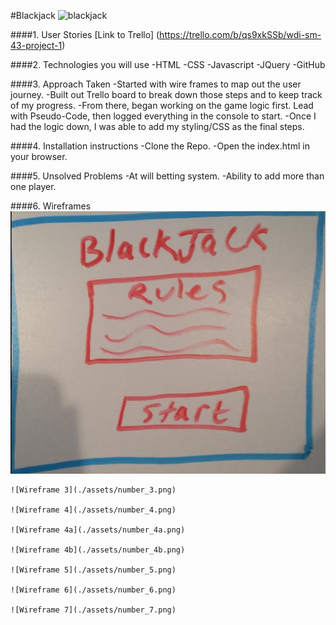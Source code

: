 #Blackjack
![blackjack](http://www.onlineblackjack.com/wp-content/uploads/blackjack-580x370.png)


####1. User Stories
[Link to Trello] (https://trello.com/b/qs9xkSSb/wdi-sm-43-project-1)

####2. Technologies you will use
	-HTML
	-CSS
	-Javascript
	-JQuery
	-GitHub

####3. Approach Taken
	-Started with wire frames to map out the user journey.
	-Built out Trello board to break down those steps and to keep track of my progress.
	-From there, began working on the game logic first. Lead with Pseudo-Code, then logged everything in the console to start.
	-Once I had the logic down, I was able to add my styling/CSS as the final steps.

####4. Installation instructions
	-Clone the Repo.
	-Open the index.html in your browser.

####5. Unsolved Problems
	-At will betting system.
	-Ability to add more than one player.

####6. Wireframes
	![Wireframe 2](./assets/number_2.png)

	![Wireframe 3](./assets/number_3.png)

	![Wireframe 4](./assets/number_4.png)

	![Wireframe 4a](./assets/number_4a.png)

	![Wireframe 4b](./assets/number_4b.png)

	![Wireframe 5](./assets/number_5.png)

	![Wireframe 6](./assets/number_6.png)

	![Wireframe 7](./assets/number_7.png)
